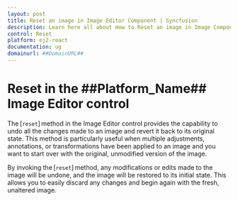 ```yaml
---
layout: post
title: Reset an image in Image Editor Component | Syncfusion
description: Learn here all about How to Reset an image in Image Component of Syncfusion Essential JS 2 and more.
control: Reset
platform: ej2-react
documentation: ug
domainurl: ##DomainURL##
---
```


# Reset in the ##Platform_Name## Image Editor control

The [`reset`] method in the Image Editor control provides the capability to undo all the changes made to an image and revert it back to its original state. This method is particularly useful when multiple adjustments, annotations, or transformations have been applied to an image and you want to start over with the original, unmodified version of the image. 

By invoking the [`reset`] method, any modifications or edits made to the image will be undone, and the image will be restored to its initial state. This allows you to easily discard any changes and begin again with the fresh, unaltered image.